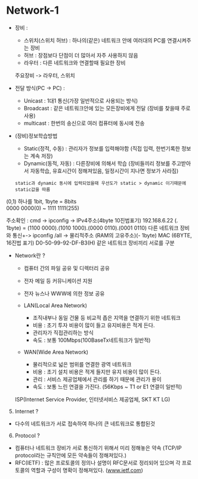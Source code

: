 # Network-1

- 장비 :

    - 스위치(스위치 허브) : 하나의(같은) 네트워크 안에 여러대의 PC를 연결시켜주는 장비 
    - 허브 : 장점보다 단점이 더 많아서 자주 사용하지 않음
    - 라우터 : 다른 네트워크와 연결할때 필요한 장비

    주요장비 -> 라우터, 스위치

- 전달 방식(PC -> PC) :

    - Unicast : 1대1 통신(가장 일반적으로 사용되는 방식)
    - Broadcast : 같은 네트워크안에 있는 모든장비에게 전달 (장비를 찾을때 주로 사용)
    - multicast : 한번의 송신으로 여러 컴퓨터에 동시에 전송

- (장비)정보학습방법
  
    - Static(정적, 수동) : 관리자가 정보를 입력해야함 (직접 입력, 한번기록한 정보는 계속 저장)
    - Dynamic(동적, 자동) : 다른장비에 의해서 학습 (장비들끼리 정보를 주고받아서 자동학습, 유효시간이 정해져있음, 일정시간이 지나면 정보가 사라짐)

    ```note
    static과 dynamic 동시에 입력되었을때 우선도가 static > dynamic 이기때문에 static값을 따름
    ```

(0,1) 하나를 1bit, 1byte = 8bits <br/>
0000 0000(0) ~ 1111 1111(255)

주소확인 : cmd -> ipconfig -> IPv4주소(4byte 10진법표기) 
192.168.6.22 (. 1byte) = (1100 0000).(1010 1000).(0000 0110).(0001 0110)
다른 네트워크 장비와 통신+-> ipconfig /all -> 물리적주소 (RAM의 고유주소)(- 1byte)
MAC (6BYTE, 16진법 표기) D0-50-99-92-DF-B3(H) 같은 네트워크 장비끼리 서로를 구분

- Network란 ?

    - 컴퓨터 간의 파일 공유 및 디렉터리 공유
    - 전자 메일 등 커뮤니케이션 지원
    - 전자 뉴스나 WWW에 의한 정보 공유

	
    - LAN(Local Area Network)
        
        - 조직내부나 동일 건물 등 비교적 좁은 지역을 연결하기 위한 네트워크
        - 비용 : 초기 투자 비용이 많이 들고 유지비용은 적게 든다.
        - 관리자가 직접관리하는 방식
        - 속도 : 보통 100Mbps(100BaseTx네트워크가 일반적)


    - WAN(Wide Area Network)

        - 물리적으로 넓은 범위를 연결한 광역 네트워크
        - 비용 : 초기 설치 비용은 적게 들지만 유지 비용이 많이 든다.
        - 관리 : 서비스 제공업체에서 관리를 하기 때문에 관리가 용이
        - 속도 : 보통 느린 연결을 가진다. (56Kbps ~ T1 or E1 연결이 일반적) 

    ISP(Internet Service Provider, 인터넷서비스 제공업체, SKT KT LG)

5. Internet ?

- 다수의 네트워크가 서로 접속하여 하나의 큰 네트워크로 통합된것


6. Protocol ?

- 컴퓨터나 네트워크 장비가 서로 통신하기 위해서 미리 정해놓은 약속 (TCP/IP protocol라는 규칙안에 모든 약속들이 정해져있다.)
- RFC(IETF) : 많은 프로토콜의 정의나 설명이 RFC문서로 정리되어 있으며 각 프로토콜의 역할과 구성이 명확이 정해져있다. (www.ietf.com)
